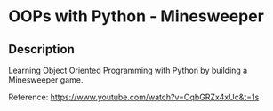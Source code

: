 # OOPs with Python - Minesweeper

## Description

Learning Object Oriented Programming with Python by building a 
Minesweeper game.

Reference: https://www.youtube.com/watch?v=OqbGRZx4xUc&t=1s
